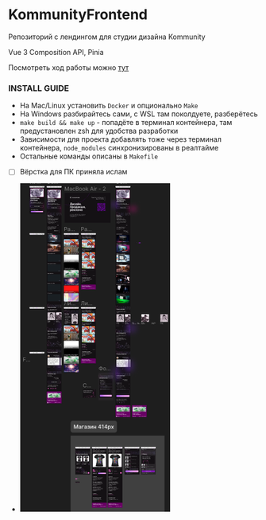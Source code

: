 # KommunityFrontend

Репозиторий с лендингом для студии дизайна Kommunity

Vue 3 Composition API, Pinia

Посмотреть ход работы можно [тут](https://community42.ru)

### INSTALL GUIDE
  - На Mac/Linux установить `Docker` и опционально `Make`
  - На Windows разбирайтесь сами, с WSL там поколдуете, разберётесь
  - `make build && make up` - попадёте в терминал контейнера, там предустановлен zsh для удобства разработки
  - Зависимости для проекта добавлять тоже через терминал контейнера, `node_modules` синхронизированы в реалтайме
  - Остальные команды описаны в `Makefile`

- [ ] Вёрстка для ПК приняла ислам
- 
  ![Alt text](./README/image1.png)